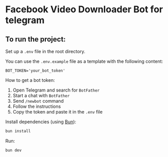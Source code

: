 # Facebook Video Downloader Bot for telegram

## To run the project:
Set up a `.env` file in the root directory.

You can use the `.env.example` file as a template with the following content:

```properties
BOT_TOKEN='your_bot_token'
```

How to get a bot token:
1. Open Telegram and search for `BotFather`
2. Start a chat with `BotFather`
3. Send `/newbot` command
4. Follow the instructions
5. Copy the token and paste it in the `.env` file

Install dependencies (using [Bun](https://bun.sh/)):

```bash
bun install
```

Run:

```bash
bun dev
```
